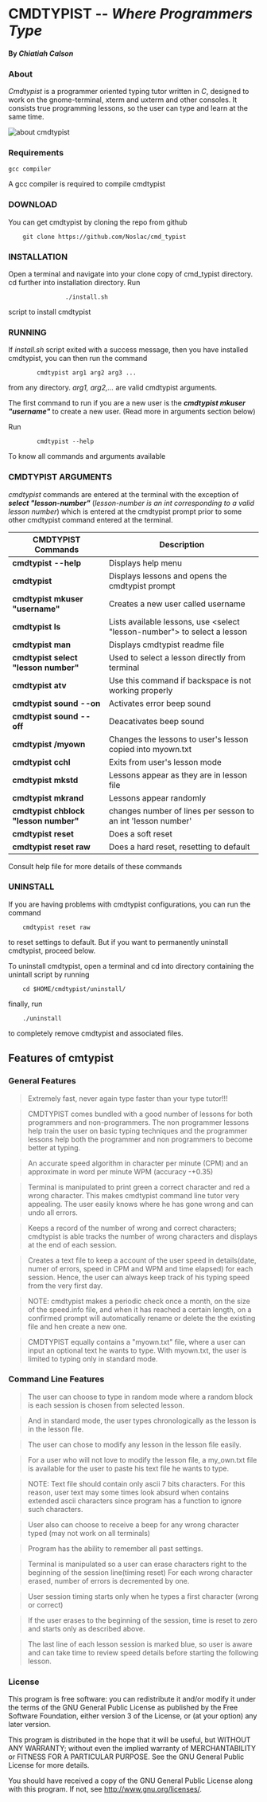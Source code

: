 # CMDTYPIST -- _Where Programmers Type_

#### By _Chiatiah Calson_

### About

_Cmdtypist_ is a programmer oriented typing tutor written in _C_, 
designed to work on the gnome-terminal, xterm and uxterm and other consoles.  It 
consists true programming lessons, so the user can type and learn at the same time.

![about cmdtypist](https://raw.githubusercontent.com/Noslac/cmd_typist/master/about.gif)

### Requirements

	gcc compiler

A gcc compiler is required to compile cmdtypist	

### DOWNLOAD

You can get cmdtypist by cloning the repo from github
		
		git clone https://github.com/Noslac/cmd_typist

### INSTALLATION

Open a terminal and navigate into your clone copy of cmd_typist directory. cd further into installation directory. Run

					./install.sh 

script to install cmdtypist

### RUNNING


If _install.sh_ script exited with a success message, then you have installed cmdtypist, you can then run the command 

			cmdtypist arg1 arg2 arg3 ...

from any directory. _arg1, arg2,..._ are valid cmdtypist arguments.

The first command to run if you are a new user is the **_cmdtypist mkuser "username"_** to create a new user. (Read more in arguments section below)
 
Run
		
			cmdtypist --help

To know all commands and arguments available

### CMDTYPIST ARGUMENTS

_cmdtypist_ commands are entered at the terminal with the exception of **_select "lesson-number"_** (_lesson-number is an int corresponding to a valid lesson number_) which is entered at the cmdtypist prompt prior to some other cmdtypist command entered at the terminal. 

CMDTYPIST Commands | Description
------------ | -------------
**cmdtypist --help** | Displays help menu
**cmdtypist**| Displays lessons and opens the cmdtypist prompt 
**cmdtypist mkuser "username"** | Creates a new user called username
**cmdtypist ls** | Lists available lessons, use <select "lesson-number"> to select a lesson
**cmdtypist man** | Displays cmdtypist readme file
**cmdtypist select "lesson number"** | Used to select a lesson directly from terminal 
**cmdtypist atv**| Use this command if backspace is not working properly
**cmdtypist sound --on** | Activates error beep sound
**cmdtypist sound --off** | Deacativates beep sound
**cmdtypist /myown** | Changes the lessons to user's lesson copied into myown.txt
**cmdtypist cchl** | Exits from user's lesson mode 
**cmdtypist mkstd** | Lessons appear as they are in lesson file 
**cmdtypist mkrand** | Lessons appear randomly
**cmdtypist chblock "lesson number"** | changes number of lines per sesson to an int 'lesson number'
**cmdtypist reset** | Does a soft reset 
**cmdtypist reset raw** | Does a hard reset, resetting to default 

Consult help file for more details of these commands


### UNINSTALL

If you are having problems with cmdtypist configurations, you can run the 
command
	
		cmdtypist reset raw

to reset settings to default. But if you want to permanently uninstall cmdtypist, 
proceed below.

To uninstall cmdtypist, open a terminal and cd into directory containing the 
unintall script by running

		cd $HOME/cmdtypist/uninstall/

finally, run

		./uninstall

to completely remove cmdtypist and associated files.

## Features of cmtypist

### General Features


>Extremely fast, never again type faster than your type tutor!!!

>CMDTYPIST comes bundled with a good number of lessons for both programmers
and non-programmers. The non programmer lessons help train the user on 
basic typing techniques and the programmer lessons help both the programmer
and non programmers to become better at typing.

>An accurate speed algorithm in character per minute (CPM) and an approximate
in word per minute WPM (accuracy -+0.35)

>Terminal is manipulated to print green a correct character and red a wrong
character. This makes cmdtypist command line tutor very appealing. The user
easily knows where he has gone wrong and can undo all errors.

>Keeps a record of the number of wrong and correct characters; cmdtypist is able
tracks the number of wrong characters and displays at the end of each session.

>Creates a text file to keep a account of the user speed in details(date,
numer of errors, speed in CPM and WPM and time elapsed) for each session. Hence, 
the user can always keep track of his typing speed from the very first day.

>NOTE: cmdtypist makes a periodic check once a month, on the size of the 
speed.info file, and when it has reached a certain length, on a confirmed prompt
will automatically rename or delete the the existing file and hen create a new one.


>CMDTYPIST equally contains a "myown.txt" file, where a user can input an optional
text he wants to type. With myown.txt, the user is limited to typing only in 
standard mode.


### Command Line Features


>The user can choose to type in random mode where a random block is each 
session is chosen from selected lesson.

>And in standard mode, the user types chronologically as the lesson is in
the lesson file. 

>The user can chose to modify any lesson in the lesson file easily.

>For a user who will not love to modify the lesson file, a my_own.txt file
is available for the user to paste his text file he wants to type.

>NOTE: Text file should contain only ascii 7 bits characters. For this reason,
user text may some times look absurd when contains extended ascii characters 
since program has a function to ignore such characters.

>User also can choose to receive a beep for any wrong character typed (may
not work on all terminals)

>Program has the ability to remember all past settings.

>Terminal is manipulated so a user can erase characters right to the beginning
of the session line(timing reset) For each wrong character erased, number of 
errors is decremented by one.

>User session timing starts only when he types a first character (wrong or 
correct)

>If the user erases to the beginning of the session, time is reset to zero
and starts only as described above.

>The last line of each lesson session is marked blue, so user is aware and 
can take time to review speed details before starting the following lesson.

### License

This program is free software: you can redistribute it and/or modify
it under the terms of the GNU General Public License as published by
the Free Software Foundation, either version 3 of the License, or
(at your option) any later version.

This program is distributed in the hope that it will be useful,
but WITHOUT ANY WARRANTY; without even the implied warranty of
MERCHANTABILITY or FITNESS FOR A PARTICULAR PURPOSE.  See the
GNU General Public License for more details.

You should have received a copy of the GNU General Public License
along with this program.  If not, see <http://www.gnu.org/licenses/>.

